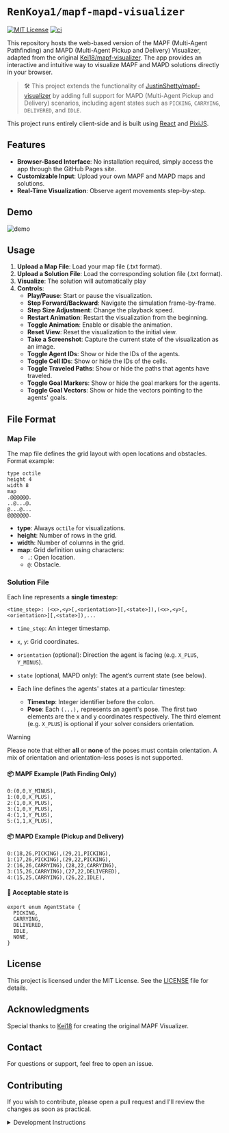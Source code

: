 # `RenKoya1/mapf-mapd-visualizer`

[![MIT License](http://img.shields.io/badge/license-MIT-blue.svg?style=flat)](LICENSE)
[![ci](https://github.com/RenKoya1/mapf-mapd-visualizer/actions/workflows/ci.yml/badge.svg)](https://github.com/RenKoya1/mapf-mapd-visualizer/actions/workflows/ci.yml)

This repository hosts the web-based version of the MAPF (Multi-Agent Pathfinding) and MAPD (Multi-Agent Pickup and Delivery) Visualizer, adapted from the original [Kei18/mapf-visualizer](https://github.com/Kei18/mapf-visualizer). The app provides an interactive and intuitive way to visualize MAPF and MAPD solutions directly in your browser.

> 🛠️ This project extends the functionality of [JustinShetty/mapf-visualizer](https://github.com/JustinShetty/mapf-visualizer) by adding full support for MAPD (Multi-Agent Pickup and Delivery) scenarios, including agent states such as `PICKING`, `CARRYING`, `DELIVERED`, and `IDLE`.

This project runs entirely client-side and is built using [React](https://reactjs.org/) and [PixiJS](https://pixijs.com/).

## Features

- **Browser-Based Interface**: No installation required, simply access the app through the GitHub Pages site.
- **Customizable Input**: Upload your own MAPF and MAPD maps and solutions.
- **Real-Time Visualization**: Observe agent movements step-by-step.

## Demo

![demo](./assets/demo.gif)

## Usage

1. **Upload a Map File**: Load your map file (.txt format).
2. **Upload a Solution File**: Load the corresponding solution file (.txt format).
3. **Visualize**: The solution will automatically play
4. **Controls**:
   - **Play/Pause**: Start or pause the visualization.
   - **Step Forward/Backward**: Navigate the simulation frame-by-frame.
   - **Step Size Adjustment**: Change the playback speed.
   - **Restart Animation**: Restart the visualization from the beginning.
   - **Toggle Animation**: Enable or disable the animation.
   - **Reset View**: Reset the visualization to the initial view.
   - **Take a Screenshot**: Capture the current state of the visualization as an image.
   - **Toggle Agent IDs**: Show or hide the IDs of the agents.
   - **Toggle Cell IDs**: Show or hide the IDs of the cells.
   - **Toggle Traveled Paths**: Show or hide the paths that agents have traveled.
   - **Toggle Goal Markers**: Show or hide the goal markers for the agents.
   - **Toggle Goal Vectors**: Show or hide the vectors pointing to the agents' goals.

## File Format

### Map File

The map file defines the grid layout with open locations and obstacles. Format example:

```
type octile
height 4
width 8
map
.@@@@@@.
..@...@.
@...@...
@@@@@@@.
```

- **type**: Always `octile` for visualizations.
- **height**: Number of rows in the grid.
- **width**: Number of columns in the grid.
- **map**: Grid definition using characters:
  - `.`: Open location.
  - `@`: Obstacle.

### Solution File

Each line represents a **single timestep**:

```
<time_step>: (<x>,<y>[,<orientation>][,<state>]),(<x>,<y>[,<orientation>][,<state>]),...
```

- `time_step`: An integer timestamp.
- `x`, `y`: Grid coordinates.
- `orientation` (optional): Direction the agent is facing (e.g. `X_PLUS`, `Y_MINUS`).
- `state` (optional, MAPD only): The agent’s current state (see below).

- Each line defines the agents' states at a particular timestep:
  - **Timestep**: Integer identifier before the colon.
  - **Pose**: Each `(...),` represents an agent's pose. The first two elements are the x and y coordinates respectively. The third element (e.g. `X_PLUS`) is optional if your solver considers orientation.

> [!WARNING]
> Please note that either **all** or **none** of the poses must contain orientation. A mix of orientation and orientation-less poses is not supported.

#### 📦 MAPF Example (Path Finding Only)

```
0:(0,0,Y_MINUS),
1:(0,0,X_PLUS),
2:(1,0,X_PLUS),
3:(1,0,Y_PLUS),
4:(1,1,Y_PLUS),
5:(1,1,X_PLUS),
```

#### 📦 MAPD Example (Pickup and Delivery)

```
0:(18,26,PICKING),(29,21,PICKING),
1:(17,26,PICKING),(29,22,PICKING),
2:(16,26,CARRYING),(28,22,CARRYING),
3:(15,26,CARRYING),(27,22,DELIVERED),
4:(15,25,CARRYING),(26,22,IDLE),

```

#### 🎯 Acceptable state is

```
export enum AgentState {
  PICKING,
  CARRYING,
  DELIVERED,
  IDLE,
  NONE,
}
```

## License

This project is licensed under the MIT License. See the [LICENSE](LICENSE) file for details.

## Acknowledgments

Special thanks to [Kei18](https://github.com/Kei18) for creating the original MAPF Visualizer.

## Contact

For questions or support, feel free to open an issue.

## Contributing

If you wish to contribute, please open a pull request and I'll review the changes as soon as practical.

<details>
  <summary>Development Instructions</summary>

### Running the Development Server

To run the development server locally, follow these steps:

1. **Clone the Repository**:

   ```sh
   git clone https://github.com/RenKoya1/mapf-mapd-visualizer.git
   cd mapf-mapd-visualizer
   ```

2. **Install Dependencies**:

   ```sh
   npm install
   ```

3. **Start the Development Server**:
   ```sh
   npm run dev
   ```

### Linting the Codebase

To maintain code quality, lint the codebase using the following commands:

1. **Run Linter**:
   ```sh
   npm run lint
   ```

</details>
